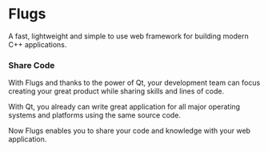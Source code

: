 # Flugs

A fast, lightweight and simple to use web framework for building
modern C++ applications.

### Share Code
With Flugs and thanks to the power of Qt, your development team can focus
creating your great product while sharing skills and lines of code.

With Qt, you already can write great application for all major operating systems
and platforms using the same source code.

Now Flugs enables you to share your code and knowledge with your web application.
